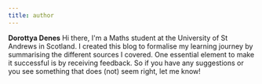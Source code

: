 ```yaml
---
title: author
---
```


**Dorottya Denes** Hi there, I'm a Maths student at the University of St Andrews in Scotland. I created this blog 
to formalise my learning journey by summarising the different sources I covered. One essential element 
to make it successful is by receiving feedback. So if you have any suggestions or you see something that does (not) seem right, let me know!

